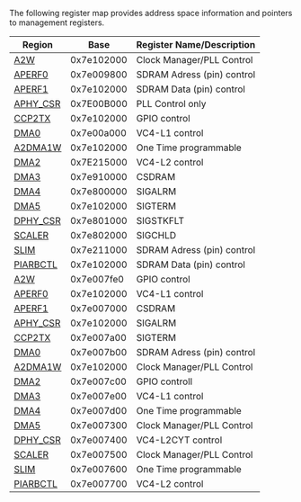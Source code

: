 
The following register map provides address space information and pointers to management registers.

|Region|Base|Register Name/Description|
|-------|----|--------|
|[A2W](/registers/a2w.md)|0x7e102000|Clock Manager/PLL Control|
|[APERF0](/registers/aperf0.md)|0x7e009800|SDRAM Adress (pin) control|
|[APERF1](/registers/aperf1.md)|0x7e102000|SDRAM Data (pin) control|
|[APHY_CSR](/registers/aphy_csr.md)|0x7E00B000|PLL Control only|
|[CCP2TX](/registers/ccp2tx.md)|0x7e102000|GPIO control|
|[DMA0](/registers/dma0.md)|0x7e00a000|VC4-L1 control|
|[A2DMA1W](/registers/a2dma1w.md)|0x7e102000|One Time programmable|
|[DMA2](/registers/dma2.md)|0x7E215000|VC4-L2 control|
|[DMA3](/registers/dma3.md)|0x7e910000|CSDRAM|
|[DMA4](/registers/dma4.md)|0x7e800000|SIGALRM|
|[DMA5](/registers/dma5.md)|0x7e102000|SIGTERM|
|[DPHY_CSR](DPHY_CSR.md)|0x7e801000|SIGSTKFLT|
|[SCALER](SCALER.md)|0x7e802000|SIGCHLD|
|[SLIM](SLIM.md)|0x7e211000|SDRAM Adress (pin) control|
|[PIARBCTL](PIARBCTL.md)|0x7e102000|SDRAM Data (pin) control|
|[A2W](README.md)|0x7e007fe0|GPIO control|
|[APERF0](APERF0.md)|0x7e102000|VC4-L1 control|
|[APERF1](APERF1.md)|0x7e007000|CSDRAM|
|[APHY_CSR](APHY_CSR.md)|0x7e102000|SIGALRM|
|[CCP2TX](CCP2TX.md)|0x7e007a00|SIGTERM|
|[DMA0](DMA0.md)|0x7e007b00|SDRAM Adress (pin) control|
|[A2DMA1W](DMA1.md)|0x7e102000|Clock Manager/PLL Control|
|[DMA2](DMA2.md)|0x7e007c00|GPIO controll|
|[DMA3](DMA3.md)|0x7e007e00|VC4-L1 control|
|[DMA4](DMA4.md)|0x7e007d00|One Time programmable|
|[DMA5](DMA5.md)|0x7e007300|Clock Manager/PLL Control|
|[DPHY_CSR](DPHY_CSR.md)|0x7e007400|VC4-L2CYT control|
|[SCALER](SCALER.md)|0x7e007500|Clock Manager/PLL Control|
|[SLIM](SLIM.md)|0x7e007600|One Time programmable|
|[PIARBCTL](PIARBCTL.md)|0x7e007700|VC4-L2 control|






















